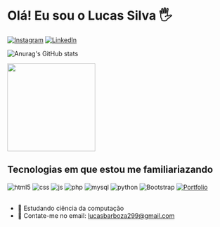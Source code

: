 # Olá! Eu sou o Lucas Silva 🖐️

[![Instagram](https://img.shields.io/badge/Instagram-E4405F?style=for-the-badge&logo=instagram&logoColor=white)](https://www.instagram.com/lucas_s059/) 
[![LinkedIn](https://img.shields.io/badge/LinkedIn-0077B5?style=for-the-badge&logo=linkedin&logoColor=white)](https://www.linkedin.com/in/lucas-silva-barboza-a2568b285/)

![Anurag's GitHub stats](https://github-readme-stats.vercel.app/api?username=LucasS059&show_icons=true&theme=dracula)

<a href="https://github.com/anuraghazra/convoychat">
  <img height=200 align="center" src="https://github-readme-stats.vercel.app/api/top-langs?username=LucasS09&layout=compact&langs_count=8&card_width=320&theme=dracula" />
</a>

## Tecnologias em que estou me familiariazando
<div style="display: inline_block">
  <img align="center" alt="html5" src="https://img.shields.io/badge/HTML5-E34F26?style=for-the-badge&logo=html5&logoColor=white" />
  <img align="center" alt="css" src="https://img.shields.io/badge/CSS3-1572B6?style=for-the-badge&logo=css3&logoColor=white" />
  <img align="center" alt="js" src="https://img.shields.io/badge/JavaScript-F7DF1E?style=for-the-badge&logo=javascript&logoColor=black" />
  <img align="center" alt="php" src="https://img.shields.io/badge/PHP-777BB4?style=for-the-badge&logo=php&logoColor=white" />
  <img align="center" alt="mysql" src="https://img.shields.io/badge/MySQL-4479A1?style=for-the-badge&logo=mysql&logoColor=white" />
  <img align="center" alt="python" src="https://img.shields.io/badge/Python-3776AB?style=for-the-badge&logo=python&logoColor=yellow&color=blue" />
  <img align="center" alt="Bootstrap" src="https://img.shields.io/badge/Bootstrap-563D7C?style=for-the-badge&logo=bootstrap&logoColor=white&color=563D7C">
<a href="http://portfoliolucas.s3-website-sa-east-1.amazonaws.com" target="_blank">
  <img align="center" alt="Portfolio" src="https://img.shields.io/badge/Portfolio-563D7C?style=for-the-badge&logo=Portfolio&logoColor=white&color=blue">
</a>
</div><br/>

- 🌱 Estudando ciência da computação
- 💬 Contate-me no email: lucasbarboza299@gmail.com
